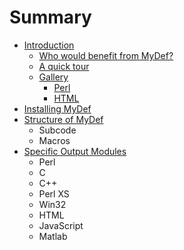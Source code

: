 # Summary

* [Introduction](README.md)
   * [Who would benefit from MyDef?](who_would_benefit_from_mydef.md)
   * [A quick tour](a_quick_tour.md)
   * [Gallery](gallery.md)
       * [Perl](gallery_perl.md)
       * [HTML](gallery_html.md)
* [Installing MyDef](Installing.md)
* [Structure of MyDef](mydef_structure.md)
   * Subcode
   * Macros
* [Specific Output Modules](modules.md)
   * Perl
   * C
   * C++
   * Perl XS
   * Win32
   * HTML
   * JavaScript
   * Matlab

